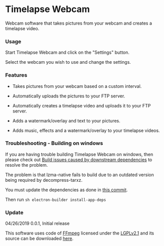 Timelapse Webcam
=======

Webcam software that takes pictures from your webcam and creates a timelapse video.


### Usage

Start Timelapse Webcam and click on the "Settings" button.

Select the webcam you wish to use and change the settings.


### Features

- Takes pictures from your webcam based on a custom interval.

- Automatically uploads the pictures to your FTP server.

- Automatically creates a timelapse video and uploads it to your FTP server.

- Adds a watermark/overlay and text to your pictures.

- Adds music, effects and a watermark/overlay to your timelapse videos.


### Troubleshooting - Building on windows

If you are having trouble building Timelapse Webcam on windows, then please check out [Build issues caused by downstream dependencies](https://github.com/Hackzzila/node-ffmpeg-binaries/issues/20) to resolve the problem. 

The problem is that lzma-native fails to build due to an outdated version being required by decompress-tarxz. 

You must update the dependencies as done in [this commit](https://github.com/kevva/decompress-tarxz/pull/11/commits/c5fc28f00e43e8b8dff7a65f489b264acb064693).

Then run ```sh electron-builder install-app-deps ```


### Update

04/26/2019	0.0.1, Initial release

This software uses code of [FFmpeg](http://ffmpeg.org) licensed under the [LGPLv2.1](http://www.gnu.org/licenses/old-licenses/lgpl-2.1.html) and its source can be downloaded [here](https://github.com/bavamont/timelapse-webcam).